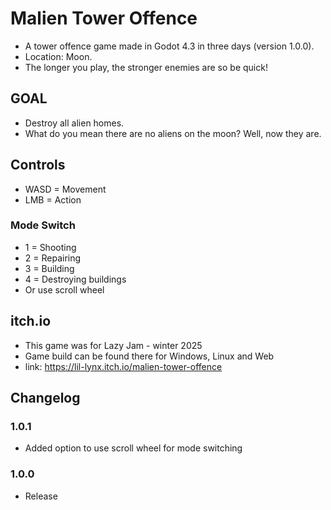 # Malien Tower Offence
- A tower offence game made in Godot 4.3 in three days (version 1.0.0).
- Location: Moon.
- The longer you play, the stronger enemies are so be quick!

## GOAL
- Destroy all alien homes.
- What do you mean there are no aliens on the moon? Well, now they are.

## Controls
- WASD = Movement
- LMB = Action
### Mode Switch
   - 1 = Shooting
   - 2 = Repairing
   - 3 = Building
   - 4 = Destroying buildings
   - Or use scroll wheel

## itch.io
- This game was for Lazy Jam - winter 2025
- Game build can be found there for Windows, Linux and Web
- link: https://lil-lynx.itch.io/malien-tower-offence

## Changelog
### 1.0.1
- Added option to use scroll wheel for mode switching

### 1.0.0
- Release